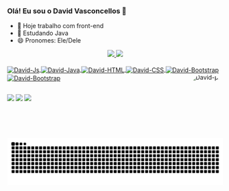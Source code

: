 ### Olá! Eu sou o David Vasconcellos 👋


- 💼 Hoje trabalho com front-end
- 🌱 Estudando Java
- 😄 Pronomes: Ele/Dele

<div align="center">
  <a href="https://github.com/davidvasconcellos">
  <img height="180em" src="https://github-readme-stats.vercel.app/api?username=davidvasconcellos&show_icons=true&theme=merko&include_all_commits=true&count_private=true"/>
  <img height="180em" src="https://github-readme-stats.vercel.app/api/top-langs/?username=davidvasconcellos&layout=compact&langs_count=7&theme=merko"/>
</div>
  
<div style="display: inline_block"><br>
  <img align="center" alt="David-Js" height="30" width="40" src="https://cdn.jsdelivr.net/gh/devicons/devicon/icons/javascript/javascript-original.svg">
  <img align="center" alt="David-Java" height="30" width="40" src="https://cdn.jsdelivr.net/gh/devicons/devicon/icons/java/java-original.svg">
  <img align="center" alt="David-HTML" height="30" width="40" src="https://cdn.jsdelivr.net/gh/devicons/devicon/icons/html5/html5-original.svg">
  <img align="center" alt="David-CSS" height="30" width="40" src="https://cdn.jsdelivr.net/gh/devicons/devicon/icons/css3/css3-original.svg">
  <img align="center" alt="David-Bootstrap" height="30" width="40" src="https://cdn.jsdelivr.net/gh/devicons/devicon/icons/typescript/typescript-original.svg">
  <img align="center" alt="David-Bootstrap" height="30" width="40" src="https://cdn.jsdelivr.net/gh/devicons/devicon/icons/bootstrap/bootstrap-original.svg">
  <img align="right" alt="David-pic" height="150" style="border-radius:50px;" src="https://i.ibb.co/VJCRPcb/avatar-1.png">
</div>
  
  ##
 
<div> 
  <a href="https://www.instagram.com/d.vasconcelloss/" target="_blank"><img src="https://img.shields.io/badge/-Instagram-%23E4405F?style=for-the-badge&logo=instagram&logoColor=white" target="_blank"></a>
  <a href = "mailto:vasconcellos2100@gmail.com"><img src="https://img.shields.io/badge/-Gmail-%23333?style=for-the-badge&logo=gmail&logoColor=white" target="_blank"></a>
  <a href="https://www.linkedin.com/in/david-vasconcellos/" target="_blank"><img src="https://img.shields.io/badge/-LinkedIn-%230077B5?style=for-the-badge&logo=linkedin&logoColor=white" target="_blank"></a> 

  ![Snake animation](https://github.com/davidvasconcellos/davidvasconcellos/blob/output/github-contribution-grid-snake.svg)

</div>
